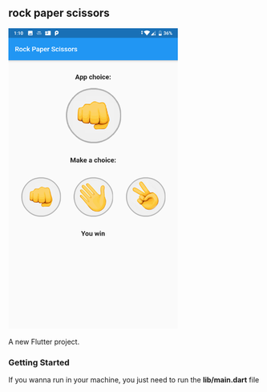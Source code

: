 ## rock paper scissors

![Rock Paper Scissors app]('/../assets/appDesign.png)

A new Flutter project.

### Getting Started

If you wanna run in your machine, you just need to run the **lib/main.dart** file